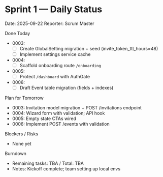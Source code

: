 # Sprint 1 — Daily Status

Date: 2025-09-22
Reporter: Scrum Master

Done Today
- 0003:
  - [ ] Create GlobalSetting migration + seed (invite_token_ttl_hours=48)
  - [ ] Implement settings service cache
- 0004:
  - [ ] Scaffold onboarding route `/onboarding`
- 0005:
  - [ ] Protect `/dashboard` with AuthGate
- 0006:
  - [ ] Draft Event table migration (fields + indexes)

Plan for Tomorrow
- 0003: Invitation model migration + POST /invitations endpoint
- 0004: Wizard form with validation; API hook
- 0005: Empty state CTAs wired
- 0006: Implement POST /events with validation

Blockers / Risks
- None yet

Burndown
- Remaining tasks: TBA / Total: TBA
- Notes: Kickoff complete; team setting up local envs
